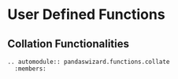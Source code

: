 # User Defined Functions

<div align = "justify">

## Collation Functionalities

```{eval-rst}
.. automodule:: pandaswizard.functions.collate
  :members:
```

</div>
